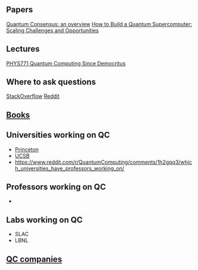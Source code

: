 ## Papers
[Quantum Consensus: an overview](https://arxiv.org/pdf/2101.04192)
[How to Build a Quantum Supercomputer: Scaling Challenges and Opportunities](https://arxiv.org/abs/2411.10406)

## Lectures
[PHYS771 Quantum Computing Since Democritus](https://www.scottaaronson.com/democritus/)

## Where to ask questions
[StackOverflow](https://quantumcomputing.stackexchange.com/)
[Reddit](https://www.reddit.com/r/QuantumComputing)

## [Books](./Book.md)

## Universities working on QC
- [Princeton](https://quantum.princeton.edu/)
- [UCSB](https://quantumfoundry.ucsb.edu/)
- https://www.reddit.com/r/QuantumComputing/comments/1h2gqq3/which_universities_have_professors_working_on/

## Professors working on QC
- 

## Labs working on QC
- SLAC
- LBNL

## [QC companies](./Companies.md)
